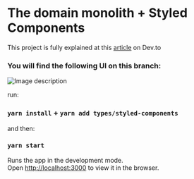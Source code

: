 # The domain monolith + Styled Components

This project is fully explained at this <a href="https://dev.to/juanignacioechaide/migrating-ui-library-shouldnt-be-a-pain-in-the-stack-1clm-temp-slug-733624?preview=ac717e89a82728463f5803a258a2eb4e5ac4b92b09ac179f615a820155ddce30e4c897045d5a30cbd73ed55c114388ffef095020014659cf091c46e6">article</a> on Dev.to
 
### You will find the following UI on this branch: 

![Image description](https://dev-to-uploads.s3.amazonaws.com/uploads/articles/xwrkjl9x4wzf4gw5h899.jpg)

run:

### `yarn install` + `yarn add types/styled-components`

and then: 

### `yarn start`

Runs the app in the development mode.\
Open [http://localhost:3000](http://localhost:3000) to view it in the browser.
